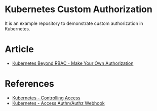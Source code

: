 # Kubernetes Custom Authorization
It is an example repository to demonstrate custom authorization in Kubernetes.

# Article

- [Kubernetes Beyond RBAC - Make Your Own Authorization ]()

# References

- [Kubernetes - Controlling Access](https://kubernetes.io/docs/concepts/security/controlling-access/)
- [Kubernetes - Access Authn/Authz Webhook](https://kubernetes.io/docs/reference/access-authn-authz/webhook/)
